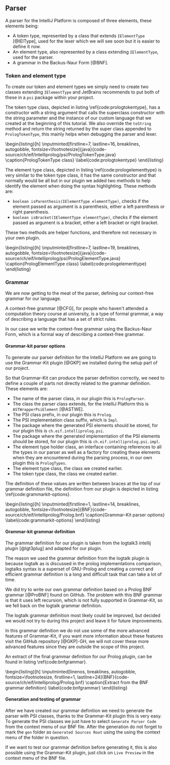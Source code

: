 ## Parser

A parser for the IntelliJ Platform is composed of three elements, these elements being:

+ A token type, represented by a class that extends `IElementType` [@IElType], used for the lexer which we will see soon but
  it is easier to define it now.
+ An element type, also represented by a class extending `IElementType`, used for the parser.
+ A grammar in the Backus-Naur Form [@BNF].

### Token and element type

To create our token and element types we simply need to create two classes extending `IElementType`
and JetBrains recommends to put both of these in a `psi` package within your project.

The token type class, depicted in listing \ref{code:prologtokentype}, has a constructor with a string argument that calls the superclass constructor
with the string parameter and the instance of our custom language that we created at the beginning
of this tutorial. We also override the `toString` method and return the string returned by the super
class appended to `PrologTokenType`, this mainly helps when debugging the parser and lexer.

\begin{listing}[h]
\inputminted[firstline=7, lastline=16, breaklines, autogobble, fontsize=\footnotesize]{java}{code-source/ch/eif/intelliprolog/psi/PrologTokenType.java}
\caption{PrologTokenType class}
\label{code:prologtokentype}
\end{listing}

The element type class, depicted in listing \ref{code:prologelementtype} is very similar to the token type class, it has the same constructor and that
normally would be all but in our plugin we added two methods to help identify the element when doing
the syntax highlighting. These methods are:

+ `boolean isParenthesis(IElementType elementType)`, checks if the element passed as argument is a
  parenthesis, either a left parenthesis or right parenthesis.
+ `boolean isBracket(IElementType elementType)`, checks if the element passed as argument is a
  bracket, either a left bracket or right bracket.

These two methods are helper functions, and therefore not necessary in your own plugin.

\begin{listing}[h]
\inputminted[firstline=7, lastline=19, breaklines, autogobble, fontsize=\footnotesize]{java}{code-source/ch/eif/intelliprolog/psi/PrologElementType.java}
\caption{PrologElementType class}
\label{code:prologelementtype}
\end{listing}

### Grammar

We are now getting to the meat of the parser, defining our context-free grammar for our language.

A context-free grammar [@CFG], for people who haven't
attended a computation theory course at university, is a type of formal grammar, a way of describing
a language that has a set of strict rules.

In our case we write the context-free grammar using the Backus-Naur Form, which is a formal way of
describing a context-free grammar.

#### Grammar-kit parser options

To generate our parser definition for the IntelliJ Platform we are going to use the Grammar-Kit plugin [@GKP] we installed during the setup part of our project.

So that Grammar-Kit can produce the parser definition correctly, we need to define a couple of parts
not directly related to the grammar definition. These elements are:

+ The name of the parser class, in our plugin this is `PrologParser`.
+ The class the parser class extends, for the IntelliJ Platform this is `ASTWrapperPsiElement` [@ASTWE].
+ The PSI class prefix, in our plugin this is `Prolog`.
+ The PSI implementation class suffix, which is `Impl`.
+ The package where the generated PSI elements should be stored, for our plugin this is `ch.eif.intelliprolog.psi`.
+ The package where the generated implementation of the PSI elements should be stored, for our plugin
  this is `ch.eif.intelliprolog.psi.impl`.
+ The element type holder class, an interface containing references to all the types in our parser as
  well as a factory for creating these elements when they are encountered during the parsing
  process, in our own plugin this is `PrologTypes`.
+ The element type class, the class we created earlier.
+ The token type class, the class we created earlier.

The definition of these values are written between braces at the top of our grammar definition file,
the definition from our plugin is depicted in listing \ref{code:grammarkit-options}.

\begin{listing}[h]
\inputminted[firstline=1, lastline=14, breaklines, autogobble, fontsize=\footnotesize]{BNF}{code-source/ch/eif/intelliprolog/Prolog.bnf}
\caption{Grammar-Kit parser options}
\label{code:grammarkit-options}
\end{listing}

#### Grammar-kit grammar definition

The grammar definition for our plugin is taken from the logtalk3 intellij plugin [@lgt3plug] and adapted for our plugin.

The reason we used the grammar definition from the logtalk plugin is because logtalk as is discussed
in the prolog implementations comparison, logtalks syntax is a superset of GNU-Prolog and creating a
correct and efficient grammar definition is a long and difficult task that can take a lot of time.

We did try to write our own grammar definition based on a Prolog BNF grammar [@ProBNF]
found on GitHub. The problem with this BNF grammar is that it uses left recursion, which is not fully
supported in Grammar-Kit, so we fell back on the logtalk grammar definition.

The logtalk grammar definition most likely could be improved, but decided we would not try to during
this project and leave it for future improvements.

In this grammar definition we do not use some of the more advanced features of Grammar-Kit, if you
want more information about these features visit the GitHub repository [@GKP]-GH, we will not cover these more advanced features since they
are outside the scope of this project.

An extract of the final grammar definition for our Prolog plugin, can be found in listing \ref{code:bnfgrammar}.

\begin{listing}[h]
\inputminted[linenos, breaklines, autogobble, fontsize=\footnotesize, firstline=1, lastline=24]{BNF}{code-source/ch/eif/intelliprolog/Prolog.bnf}
\caption{Extract from the BNF grammar definition}
\label{code:bnfgrammar}
\end{listing}

#### Generation and testing of grammar

After we have created our grammar definition we need to generate the parser with PSI classes, thanks
to the Grammar-Kit plugin this is very easy. To generate the PSI classes we just have to select
`Generate Parser Code` from the context menu of our BNF file. After the generation do not forget to
mark the `gen` folder as `Generated Sources Root` using the using the context menu of the folder in
question.

If we want to test our grammar definition before generating it, this is also possible using the
Grammar-Kit plugin, just click on `Live Preview` in the context menu of the BNF file.
